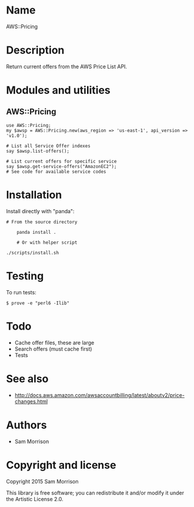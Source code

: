 Name
====

AWS::Pricing

Description
===========

Return current offers from the AWS Price List API.

Modules and utilities
=====================

AWS::Pricing
--------------

```perl6
use AWS::Pricing;
my $awsp = AWS::Pricing.new(aws_region => 'us-east-1', api_version => 'v1.0');

# List all Service Offer indexes
say $awsp.list-offers();
	
# List current offers for specific service
say $awsp.get-service-offers("AmazonEC2");
# See code for available service codes
```

Installation
============

Install directly with "panda":

    # From the source directory
   
		panda install .

		# Or with helper script

    ./scripts/install.sh


Testing
=======

To run tests:

```
$ prove -e "perl6 -Ilib"
```

Todo
====

* Cache offer files, these are large
* Search offers (must cache first)
* Tests

See also
========

* http://docs.aws.amazon.com/awsaccountbilling/latest/aboutv2/price-changes.html

Authors
=======

  * Sam Morrison

Copyright and license
=====================

Copyright 2015 Sam Morrison

This library is free software; you can redistribute it and/or modify it under the Artistic License 2.0.

